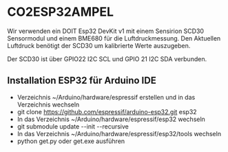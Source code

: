 # CO2ESP32AMPEL
Wir verwenden ein DOIT Esp32 DevKit v1 mit einem Sensirion SCD30 Sensormodul und einem BME680 für die Luftdruckmessung. Den Aktuellen Luftdruck benötigt der SCD30 um kalibrierte Werte auszugeben.

Der SCD30 ist über GPIO22 I2C SCL und GPIO 21 I2C SDA verbunden.

## Installation ESP32 für Arduino IDE

* Verzeichnis ~/Arduino/hardware/espressif erstellen und in das Verzeichnis wechseln
* git clone https://github.com/espressif/arduino-esp32.git esp32
* In das Verzeichnis ~/Arduino/hardware/espressif/esp32 wechseln
* git submodule update --init --recursive
* In das Verzeichnis ~/Arduino/hardware/espressif/esp32/tools wechseln
* python get.py oder get.exe ausführen

